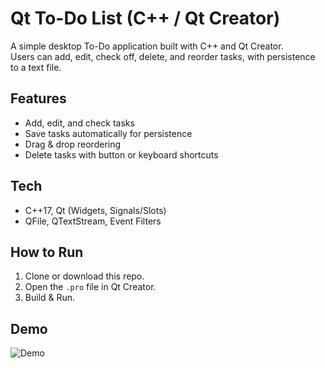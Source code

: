 # Qt To-Do List (C++ / Qt Creator)

A simple desktop To-Do application built with C++ and Qt Creator.  
Users can add, edit, check off, delete, and reorder tasks, with persistence to a text file.

## Features
- Add, edit, and check tasks  
- Save tasks automatically for persistence  
- Drag & drop reordering  
- Delete tasks with button or keyboard shortcuts  

## Tech
- C++17, Qt (Widgets, Signals/Slots)  
- QFile, QTextStream, Event Filters  

## How to Run
1. Clone or download this repo.  
2. Open the `.pro` file in Qt Creator.  
3. Build & Run.  

## Demo
![Demo](demo/todo-demo.gif)
